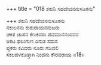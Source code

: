 +++
title = "018 ಶಕುನಿ ಸಹದೇವನನುಳೂಕನು"

+++
ಶಕುನಿ ಸಹದೇವನನುಳೂಕನು  
ನಕುಲನನು ಕುರುರಾಯನನುಜರು  
ಚಕಿತ ಚಾಪನ ಕೆಣಕಿದರು ಪವಮಾನನಂದನನ  
ಅಕಟ ಫಲುಗುಣ ಎನುತ ಸಮಸ  
ಪ್ತಕರು ಕವಿದರು ನೂರು ಗಜದಲಿ  
ಸಕಲದಳಕೊತ್ತಾಗಿ ನಿಂದನು ಕೌರವರಾಯ     ॥18॥